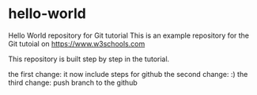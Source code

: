 # hello-world
Hello World repository for Git tutorial
This is an example repository for the Git tutoial on https://www.w3schools.com

This repository is built step by step in the tutorial. 

the first change: it now include steps for github
the second change: :)
the third change: push branch to the github

